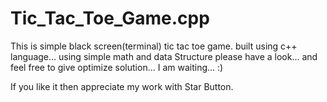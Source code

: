 # Tic_Tac_Toe_Game.cpp
This is simple black screen(terminal) tic tac toe game.
built using c++ language... using simple math and data Structure
please have a look... and feel free to give optimize solution...
I am waiting... :)

If you like it then appreciate my work with Star Button.



